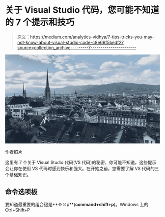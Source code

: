 # 关于 Visual Studio 代码，您可能不知道的 7 个提示和技巧

> 原文：<https://medium.com/analytics-vidhya/7-tips-tricks-you-may-not-know-about-visual-studio-code-c8e69f5bedf2?source=collection_archive---------7----------------------->

![](img/ac17325f5cd187a99e584e831d14e744.png)

作者照片

这里有 7 个关于 Visual Studio 代码(VS 代码)的秘密，你可能不知道。这些提示会让你在使用 VS 代码时感到快乐和强大。在开始之前，您需要了解 VS 代码的三个基础知识。

## 命令选项板

要知道最重要的组合键是**⇧⌘p**(**command+shift+p**)。Windows 上的 Ctrl+Shift+P